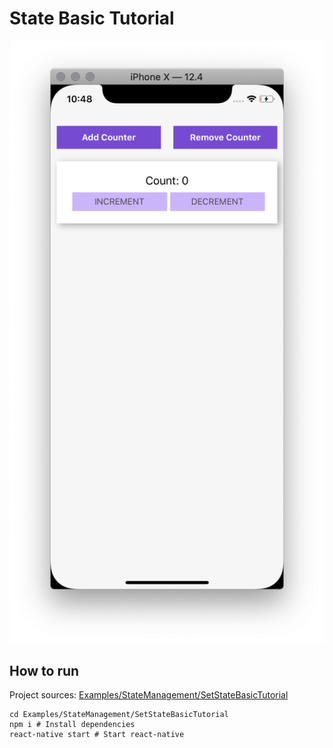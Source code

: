 <!-- ---
layout: default
title: State Basic Tutorial
parent: State Management Tutorial
nav_order: 1
has_children: true
--- -->

# State Basic Tutorial

![Hello](images/counter.png "Hello React Native")

## How to run 

Project sources: [Examples/StateManagement/SetStateBasicTutorial](https://github.com/JeffGuKang/react-native-tutorial)

```
cd Examples/StateManagement/SetStateBasicTutorial
npm i # Install dependencies
react-native start # Start react-native
```